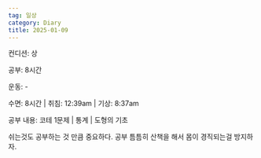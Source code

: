 ```yaml
---
tag: 일상
category: Diary
title: 2025-01-09
---
```


컨디션: 상

공부: 8시간

운동: -

수면: 8시간 | 취침: 12:39am | 기상: 8:37am

공부 내용: 코테 1문제 | 통계 | 도형의 기초

쉬는것도 공부하는 것 만큼 중요하다. 공부 틈틈히 산책을 해서 몸이 경직되는걸 방지하자.





